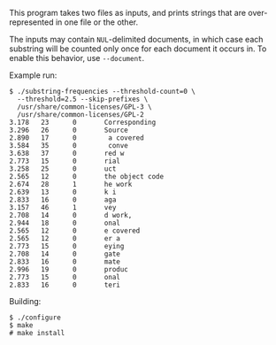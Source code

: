 This program takes two files as inputs, and prints strings that are
over-represented in one file or the other.

The inputs may contain `NUL`-delimited documents, in which case each substring
will be counted only once for each document it occurs in.  To enable this
behavior, use `--document`.

Example run:

    $ ./substring-frequencies --threshold-count=0 \
      --threshold=2.5 --skip-prefixes \
      /usr/share/common-licenses/GPL-3 \
      /usr/share/common-licenses/GPL-2
    3.178   23      0       Corresponding
    3.296   26      0       Source
    2.890   17      0        a covered
    3.584   35      0        conve
    3.638   37      0       red w
    2.773   15      0       rial
    3.258   25      0       uct
    2.565   12      0       the object code
    2.674   28      1       he work
    2.639   13      0       k i
    2.833   16      0       aga
    3.157   46      1       vey
    2.708   14      0       d work,
    2.944   18      0       onal
    2.565   12      0       e covered
    2.565   12      0       er a
    2.773   15      0       eying
    2.708   14      0       gate
    2.833   16      0       mate
    2.996   19      0       produc
    2.773   15      0       onal
    2.833   16      0       teri

Building:

    $ ./configure
    $ make
    # make install
